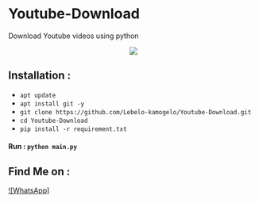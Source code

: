 # Youtube-Download
Download Youtube videos using python

<p align="center">
<a href="#"><img src="wndow.png"></a>
</p>

## Installation :

* `apt update`
* `apt install git -y`
* `git clone https://github.com/Lebelo-kamogelo/Youtube-Download.git`
* `cd Youtube-Download`
* `pip install -r requirement.txt`

#### Run : `python main.py`

## Find Me on :
[![WhatsApp]](https://wa.me/+27721789611)
